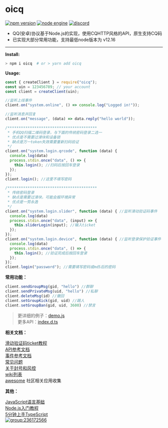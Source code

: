 # oicq

[![npm version](https://img.shields.io/npm/v/oicq.svg?logo=npm)](https://www.npmjs.com/package/oicq)
[![node engine](https://img.shields.io/node/v/oicq.svg)](https://nodejs.org)
[![discord](https://img.shields.io/static/v1?label=chat&message=on%20discord&color=7289da&logo=discord)](https://discord.gg/gKnU7BARzv)

* QQ(安卓)协议基于Node.js的实现，使用CQHTTP风格的API，原生支持CQ码
* 已实现大部分常用功能，支持最低node版本为 v12.16

----

**Install:**

```bash
> npm i oicq  # or > yarn add oicq
```

**Usage:**

```js
const { createClient } = require("oicq");
const uin = 123456789; // your account
const client = createClient(uin);

//监听上线事件
client.on("system.online", () => console.log("Logged in!"));

//监听消息并回复
client.on("message", (data) => data.reply("hello world"));

/****************************************
 * 手机QQ扫描二维码登录，与下面的传统密码登录二选一
 * 优点是不需要过滑块和设备锁
 * 缺点是万一token失效需要重新扫码验证
 */
client.on("system.login.qrcode", function (data) {
  console.log(data)
  process.stdin.once("data", () => {
    this.login(); //扫码后按回车登录
  });
});
client.login(); //这里不填写密码

/****************************************
 * 传统密码登录
 * 缺点是需要过滑块，可能会报环境异常
 * 优点是一劳永逸
 */
client.on("system.login.slider", function (data) { //监听滑动验证码事件
  console.log(data)
  process.stdin.once("data", (input) => {
    this.sliderLogin(input); //输入ticket
  });
});
client.on("system.login.device", function (data) { //监听登录保护验证事件
  console.log(data)
  process.stdin.once("data", () => {
    this.login(); //验证完成后按回车登录
  });
});
client.login("password"); //需要填写密码或md5后的密码
```

**常用功能：**

```js
client.sendGroupMsg(gid, "hello") //群聊
client.sendPrivateMsg(uid, "hello") //私聊
client.deleteMsg(id) //撤回
client.setGroupKick(gid, uid) //踢人
client.setGroupBan(gid, uid, 3600) //禁言
```

> 更详细的例子：[demo.js](docs/demo.js)  
> 更多API：[index.d.ts](https://github.com/takayama-lily/oicq/blob/b600469337bf9ecd5a871413661d56c6325afce3/index.d.ts#L655)  

**相关文档：**

[滑动验证码ticket教程](https://github.com/takayama-lily/oicq/wiki/01.%E6%BB%91%E5%8A%A8%E9%AA%8C%E8%AF%81%E7%A0%81%E5%92%8C%E8%AE%BE%E5%A4%87%E9%94%81)  
[API参考文档](https://github.com/takayama-lily/oicq/wiki/91.API%E6%96%87%E6%A1%A3)  
[事件参考文档](https://github.com/takayama-lily/oicq/wiki/92.%E4%BA%8B%E4%BB%B6%E6%96%87%E6%A1%A3)  
[常见问题](https://github.com/takayama-lily/oicq/wiki/02.%E5%85%B6%E4%BB%96%E5%B8%B8%E8%A7%81%E9%97%AE%E9%A2%98)  
[关于封号和风控](https://github.com/takayama-lily/oicq/wiki/98.%E5%85%B3%E4%BA%8E%E8%B4%A6%E5%8F%B7%E5%86%BB%E7%BB%93%E5%92%8C%E9%A3%8E%E6%8E%A7)  
[wiki列表](https://github.com/takayama-lily/oicq/wiki)  
[awesome](./awesome.md) 社区相关应用收集

**其他：**

[JavaScript语言基础](https://developer.mozilla.org/zh-CN/docs/Web/JavaScript)  
[Node.js入门教程](http://nodejs.cn/learn)  
[5分钟上手TypeScript](https://www.tslang.cn/docs/handbook/typescript-in-5-minutes.html)  
[![group:236172566](https://img.shields.io/badge/group-236172566-blue)](https://qm.qq.com/cgi-bin/qm/qr?k=NXw3NEA5lzPjkRhyEpjVBqMpdg1WHRKJ&jump_from=webapi)
